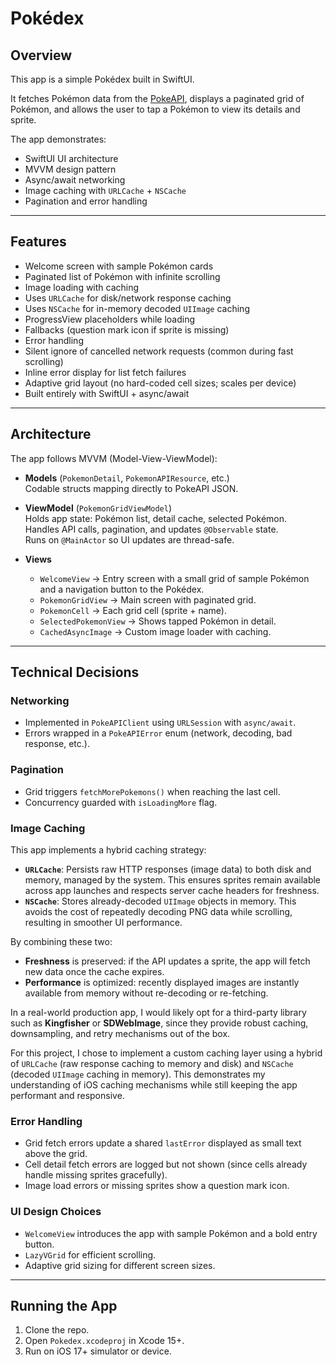
# Pokédex

## Overview

This app is a simple Pokédex built in SwiftUI.

It fetches Pokémon data from the [PokeAPI](https://pokeapi.co), displays a paginated grid of Pokémon, and allows the user to tap a Pokémon to view its details and sprite.

The app demonstrates:

- SwiftUI UI architecture  
- MVVM design pattern  
- Async/await networking  
- Image caching with `URLCache` + `NSCache`  
- Pagination and error handling  

---

## Features

- Welcome screen with sample Pokémon cards  
- Paginated list of Pokémon with infinite scrolling  
- Image loading with caching  
- Uses `URLCache` for disk/network response caching  
- Uses `NSCache` for in-memory decoded `UIImage` caching  
- ProgressView placeholders while loading  
- Fallbacks (question mark icon if sprite is missing)  
- Error handling  
- Silent ignore of cancelled network requests (common during fast scrolling)  
- Inline error display for list fetch failures  
- Adaptive grid layout (no hard-coded cell sizes; scales per device)  
- Built entirely with SwiftUI + async/await  

---

## Architecture

The app follows MVVM (Model-View-ViewModel):

- **Models** (`PokemonDetail`, `PokemonAPIResource`, etc.)  
  Codable structs mapping directly to PokeAPI JSON.

- **ViewModel** (`PokemonGridViewModel`)  
  Holds app state: Pokémon list, detail cache, selected Pokémon.  
  Handles API calls, pagination, and updates `@Observable` state.  
  Runs on `@MainActor` so UI updates are thread-safe.

- **Views**  
  - `WelcomeView` → Entry screen with a small grid of sample Pokémon and a navigation button to the Pokédex.  
  - `PokemonGridView` → Main screen with paginated grid.  
  - `PokemonCell` → Each grid cell (sprite + name).  
  - `SelectedPokemonView` → Shows tapped Pokémon in detail.  
  - `CachedAsyncImage` → Custom image loader with caching.  

---

## Technical Decisions

### Networking
- Implemented in `PokeAPIClient` using `URLSession` with `async/await`.  
- Errors wrapped in a `PokeAPIError` enum (network, decoding, bad response, etc.).  

### Pagination
- Grid triggers `fetchMorePokemons()` when reaching the last cell.  
- Concurrency guarded with `isLoadingMore` flag.  

### Image Caching
This app implements a hybrid caching strategy:

- **`URLCache`**: Persists raw HTTP responses (image data) to both disk and memory, managed by the system. This ensures sprites remain available across app launches and respects server cache headers for freshness.  
- **`NSCache`**: Stores already-decoded `UIImage` objects in memory. This avoids the cost of repeatedly decoding PNG data while scrolling, resulting in smoother UI performance.  

By combining these two:
- **Freshness** is preserved: if the API updates a sprite, the app will fetch new data once the cache expires.  
- **Performance** is optimized: recently displayed images are instantly available from memory without re-decoding or re-fetching.  

In a real-world production app, I would likely opt for a third-party library such as **Kingfisher** or **SDWebImage**, since they provide robust caching, downsampling, and retry mechanisms out of the box.  

For this project, I chose to implement a custom caching layer using a hybrid of `URLCache` (raw response caching to memory and disk) and `NSCache` (decoded `UIImage` caching in memory). This demonstrates my understanding of iOS caching mechanisms while still keeping the app performant and responsive.  

### Error Handling
- Grid fetch errors update a shared `lastError` displayed as small text above the grid.  
- Cell detail fetch errors are logged but not shown (since cells already handle missing sprites gracefully).  
- Image load errors or missing sprites show a question mark icon.  

### UI Design Choices
- `WelcomeView` introduces the app with sample Pokémon and a bold entry button.  
- `LazyVGrid` for efficient scrolling.  
- Adaptive grid sizing for different screen sizes.  

---

## Running the App

1. Clone the repo.  
2. Open `Pokedex.xcodeproj` in Xcode 15+.  
3. Run on iOS 17+ simulator or device.  